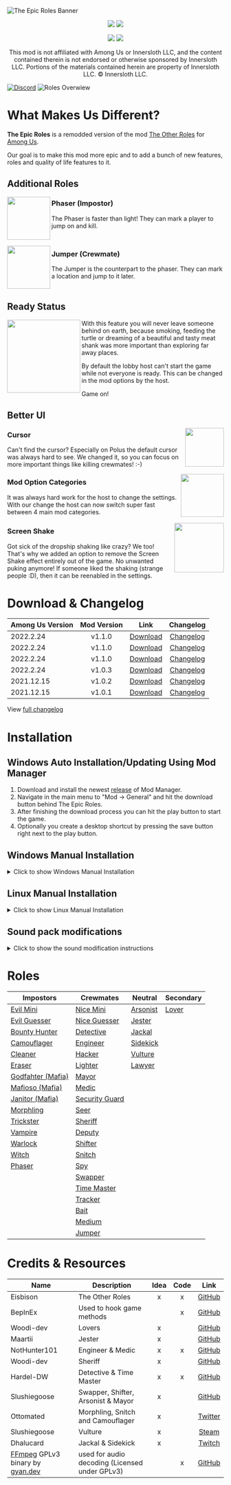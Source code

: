 ![The Epic Roles Banner](./Readme/Images/TER_banner.png)
<p align="center">
  <a href="https://github.com/LaicosVK/TheEpicRoles/releases/"><img src="https://badgen.net/github/release/laicosvk/theepicroles"></a> <!--Releases-->
  <a href="https://github.com/LaicosVK/TheEpicRoles/releases/"><img src="https://badgen.net/github/assets-dl/laicosvk/theepicroles"></a> <!--Downloads-->
</p>
  
<p align="center">
  <a href="https://github.com/LaicosVK/TheEpicRoles/releases/"><img src="https://badgen.net//github/releases/laicosvk/theepicroles"></a> <!--Releases-->
  <a href="https://github.com/LaicosVK/TheEpicRoles/stargazers"><img src="https://badgen.net/github/stars/laicosvk/theepicroles"></a> <!--Stars-->
</p>


<p align="center">
This mod is not affiliated with Among Us or Innersloth LLC, and the content contained therein is not endorsed or otherwise sponsored by Innersloth LLC. Portions of the materials contained herein are property of Innersloth LLC. © Innersloth LLC.</p>

[![Discord](/Readme/Images/TER_discord.png)](https://discord.gg/WjegsxEuAD)
![Roles Overwiew](/Readme/Images/overview.png)

# What Makes Us Different?
**The Epic Roles** is a remodded version of the mod [The Other Roles](https://github.com/Eisbison/TheOtherRoles) for [Among Us](https://store.steampowered.com/app/945360/Among_Us).

Our goal is to make this mod more epic and to add a bunch of new features, roles and quality of life features to it.

## Additional Roles

<img align="left" width="100" height="100" src="/TheEpicRoles/Resources/PhaserAssassinateButton.png"/>

### Phaser (Impostor)
The Phaser is faster than light! They can mark a player to jump on and kill.
<br clear="all"/>

<img align="left" width="100" height="100" src="/TheEpicRoles/Resources/JumperJumpButton.png"/>

### Jumper (Crewmate)
The Jumper is the counterpart to the phaser. They can mark a location and jump to it later.
<br clear="all"/>

## Ready Status
<img align="left" height="170" src="/Readme/Images/dropship_ready.png"/>

With this feature you will never leave someone behind on earth, because smoking, feeding the turtle or dreaming of a beautiful and tasty meat shank was more important than exploring far away places.

By default the lobby host can't start the game while not everyone is ready. This can be changed in the mod options by the host.

Game on!
<br clear="all"/>

## Better UI

<img align="right" height="90" src="/TheEpicRoles/Resources/Cursor.png"/>

### Cursor
Can't find the cursor? Especially on Polus the default cursor was always hard to see. We changed it, so you can focus on more important things like killing crewmates! :-)
<br clear="all"/>

<img align="right" height="100" src="/Readme/Images/option_categories.png"/>

### Mod Option Categories
  
It was always hard work for the host to change the settings. With our change the host can now switch super fast between 4 main mod categories.
<br clear="all"/>

<img align="right" height="115" src="/Readme/Images/dropship.png"/>

### Screen Shake
Got sick of the dropship shaking like crazy? We too! That's why we added an option to remove the Screen Shake effect entirely out of the game. No unwanted puking anymore! If someone liked the shaking (strange people :D), then it can be reenabled in the settings.
<br clear="all"/>

# Download & Changelog
| Among Us Version | Mod Version | Link | Changelog |
| --- | :---: | :---: | :---: |
| 2022.2.24 | v1.1.0 | [Download](https://github.com/LaicosVK/TheEpicRoles/releases/download/v1.1.2/TheEpicRoles.zip) | [Changelog](/Readme/Changelog.md#112) |
| 2022.2.24 | v1.1.0 | [Download](https://github.com/LaicosVK/TheEpicRoles/releases/download/v1.1.1/TheEpicRoles.zip) | [Changelog](/Readme/Changelog.md#111) |
| 2022.2.24 | v1.1.0 | [Download](https://github.com/LaicosVK/TheEpicRoles/releases/download/v1.1.0/TheEpicRoles.zip) | [Changelog](/Readme/Changelog.md#110) |
| 2022.2.24 | v1.0.3 | [Download](https://github.com/LaicosVK/TheEpicRoles/releases/download/v1.0.3/TheEpicRoles.zip) | [Changelog](/Readme/Changelog.md#103) |
| 2021.12.15 | v1.0.2 | [Download](https://github.com/LaicosVK/TheEpicRoles/releases/download/v1.0.2/TheEpicRoles.zip) | [Changelog](/Readme/Changelog.md#102) |
| 2021.12.15 | v1.0.1 | [Download](https://github.com/LaicosVK/TheEpicRoles/releases/download/v1.0.1/TheEpicRoles.zip) | [Changelog](/Readme/Changelog.md#101) |

View [full changelog](/Readme/Changelog.md)

# Installation
## Windows Auto Installation/Updating Using Mod Manager
1. Download and install the newest [release](https://github.com/MatuxGG/ModManager/releases/latest) of Mod Manager.
2. Navigate in the main menu to "Mod -> General" and hit the download button behind The Epic Roles.
3. After finishing the download process you can hit the play button to start the game.
4. Optionally you create a desktop shortcut by pressing the save button right next to the play button.


## Windows Manual Installation
<details>
  <summary>Click to show Windows Manual Installation</summary>  
  
1. Download newest [release](https://github.com/LaicosVK/TheEpicRoles/releases/latest).
2. Navigate to your Among Us installtion folder.
3. Optionally (recommended) copy your entire game folder and continue the last steps in this copy of Among Us.
4. Drag or extract all files and folders from the zip into your Among Us installation folder.
5. Run the game. (First launch might take a while)
</details>

## Linux Manual Installation
<details>
  <summary>Click to show Linux Manual Installation</summary>    
   
1. Follow Windows Manual Installation until step 4.
2. Enable `winhttp.dll` via the proton winecfg (https://docs.bepinex.dev/articles/advanced/steam_interop.html#open-winecfg-for-the-target-game).
3. Launch the game via Steam.
</details>

## Sound pack modifications
<details>
<summary> Click to show the sound modification instructions </summary>
  
- To replace an ingame sound, you have to place an audio file (e.g. a .mp3 file) in the correct folder (the folder where TheEpicRoles was installed), `Among Us/Sound/`.
The audio file has to have a specific name to replace a specific sound. The correct names for all currently available sound effects can be found [here](https://github.com/LaicosVK/TheEpicRoles/Resources/SoundEffects/SoundEffectSourcesAndLicenses.md ).
- For example, if you wish to replace the sound of the engineer repair, paste an `engineerRepair.mp3` into the Sound folder.
- sounds with the description `(already has a sound)` can currently _not_ be replaced.
- The length of your new effect will automatically be cut to the length of the original effect, if yours is longer.
- FFmpeg is required! On current windows 10 versions, it will automatically be downloaded and extracted. (On older windows versions, you need to do the extraction manually, `ffmpeg.exe` has to be placed in `Among Us/`.)
 
</details>

# Roles
| Impostors | Crewmates | Neutral | Secondary |
|----------|-------------|-----------------|----------------|
| [Evil Mini](/Readme/Roles/Mini.md) | [Nice Mini](/Readme/Roles/Mini.md) | [Arsonist](/Readme/Roles/Arsonist.md) | [Lover](/Readme/Roles/Lover.md) |
| [Evil Guesser](/Readme/Roles/Guesser.md) | [Nice Guesser](/Readme/Roles/Guesser.md) | [Jester](/Readme/Roles/Jester.md) |  |
| [Bounty Hunter](/Readme/Roles/Bounty_Hunter.md) | [Detective](/Readme/Roles/Detective.md)  | [Jackal](/Readme/Roles/Jackal.md) |  |
| [Camouflager](/Readme/Roles/Camouflager.md) | [Engineer](/Readme/Roles/Engineer.md)  | [Sidekick](/Readme/Roles/Sidekick.md) |  |
| [Cleaner](/Readme/Roles/Cleaner.md) | [Hacker](/Readme/Roles/Hacker.md) | [Vulture](/Readme/Roles/Vulture.md) |  |
| [Eraser](/Readme/Roles/Eraser.md) | [Lighter](/Readme/Roles/Lighter.md) | [Lawyer](/Readme/Roles/Lawyer.md) |  |
| [Godfahter (Mafia)](/Readme/Roles/Mafia.md) | [Mayor](/Readme/Roles/Mayor.md) |  |  |
| [Mafioso (Mafia)](/Readme/Roles/Mafia.md) | [Medic](/Readme/Roles/Medic.md) |  |  |
| [Janitor (Mafia)](/Readme/Roles/Mafia.md) | [Security Guard](/Readme/Roles/Security_Guard.md) |  |  |
| [Morphling](/Readme/Roles/Morphling.md) | [Seer](/Readme/Roles/Seer.md) |  |  |
| [Trickster](/Readme/Roles/Trickster.md)  | [Sheriff](/Readme/Roles/Sheriff.md) |  |  | 
| [Vampire](/Readme/Roles/Vampire.md)  | [Deputy](/Readme/Roles/Deputy.md)  |  |
| [Warlock](/Readme/Roles/Warlock.md)  | [Shifter](/Readme/Roles/Shifter.md) |  |  |
| [Witch](/Readme/Roles/Witch.md)  | [Snitch](/Readme/Roles/Snitch.md) |  |  |
| [Phaser](/Readme/Roles/Phaser.md) | [Spy](/Readme/Roles/Spy.md) |  |  |
|  | [Swapper](/Readme/Roles/Swapper.md) |  |  |
|  | [Time Master](/Readme/Roles/Time_Master.md) |  |  |
|  | [Tracker](/Readme/Roles/Tracker.md) |  |  |
|  | [Bait](/Readme/Roles/Bait.md)  |  |
|  | [Medium](/Readme/Roles/Medium.md) |  |
|  | [Jumper](/Readme/Roles/Jumper.md) |  |

  
# Credits & Resources
| Name | Description | Idea | Code | Link |
| --- | --- | :---: | :---: | :---: |
| Eisbison | The Other Roles | x | x | [GitHub](https://github.com/Eisbison/TheOtherRoles) |
| BepInEx | Used to hook game methods |  | x | [GitHub](https://github.com/BepInEx) |
| Woodi-dev | Lovers | x |  | [GitHub](https://github.com/Woodi-dev/Among-Us-Love-Couple-Mod) |
| Maartii | Jester | x |  | [GitHub](https://github.com/Maartii/Jester)  |
| NotHunter101 | Engineer & Medic | x | x | [GitHub](https://github.com/NotHunter101/ExtraRolesAmongUs)  |
| Woodi-dev | Sheriff | x |  | [GitHub](https://github.com/Woodi-dev/Among-Us-Sheriff-Mod) |
| Hardel-DW | Detective & Time Master | x | x | [GitHub](https://github.com/Hardel-DW/TooManyRolesMods) |
| Slushiegoose | Swapper, Shifter, Arsonist & Mayor | x |  | [GitHub](https://github.com/slushiegoose/Town-Of-Us) |
| Ottomated | Morphling, Snitch and Camouflager | x |  | [Twitter](https://twitter.com/ottomated_)  |
| Slushiegoose | Vulture | x |  | [Steam](https://store.steampowered.com/app/1568590/Goose_Goose_Duck) |
| Dhalucard | Jackal & Sidekick | x |  | [Twitch](https://www.twitch.tv/dhalucard) |
|[FFmpeg](https://ffmpeg.org) GPLv3 binary by [gyan.dev](https://gyan.dev)| used for audio decoding (Licensed under GPLv3) || x |[GitHub](https://github.com/FFmpeg/FFmpeg/ )|
